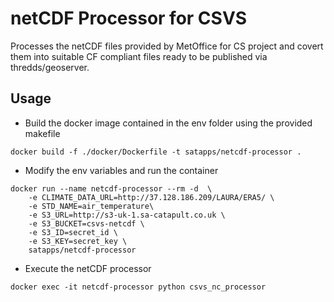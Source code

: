# netCDF Processor for CSVS

Processes the netCDF files provided by MetOffice for CS project and covert them into suitable CF compliant files ready 
to be published via thredds/geoserver.

## Usage

- Build the docker image contained in the env folder using the provided makefile

```docker
docker build -f ./docker/Dockerfile -t satapps/netcdf-processor .
```

- Modify the env variables and run the container

``` docker
docker run --name netcdf-processor --rm -d  \
    -e CLIMATE_DATA_URL=http://37.128.186.209/LAURA/ERA5/ \
    -e STD_NAME=air_temperature\
    -e S3_URL=http://s3-uk-1.sa-catapult.co.uk \
    -e S3_BUCKET=csvs-netcdf \
    -e S3_ID=secret_id \
    -e S3_KEY=secret_key \
    satapps/netcdf-processor
```

- Execute the netCDF processor
``` docker
docker exec -it netcdf-processor python csvs_nc_processor
```